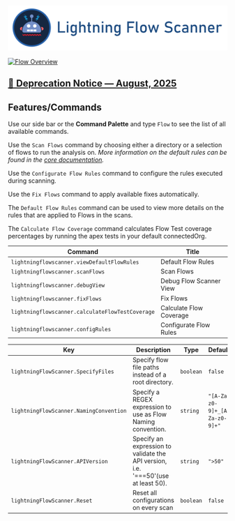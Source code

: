  [![Lightning Flow Scanner Banner](media/bannerslim.png)](https://github.com/Lightning-Flow-Scanner)

[![Flow Overview](media/demo.gif)](https://github.com/Lightning-Flow-Scanner)

## [🚨 Deprecation Notice — August, 2025](https://github.com/Lightning-Flow-Scanner)

## Features/Commands

Use our side bar or the **Command Palette** and type `Flow` to see the list of all available commands.

Use the `Scan Flows` command by choosing either a directory or a selection of flows to run the analysis on.
*More information on the default rules can be found in the [core  documentation](https://github.com/Lightning-Flow-Scanner/lightning-flow-scanner-core).*

Use the `Configurate Flow Rules` command to configure the rules executed during scanning.

Use the `Fix Flows` command to apply available fixes automatically.

The `Default Flow Rules` command can be used to view more details on the rules that are applied to Flows in the scans.

The `Calculate Flow Coverage` command calculates Flow Test coverage percentages by running the apex tests in your default connectedOrg.

<!-- commands -->

| Command                                          | Title                   |
| ------------------------------------------------ | ----------------------- |
| `lightningflowscanner.viewDefaultFlowRules`      | Default Flow Rules      |
| `lightningflowscanner.scanFlows`                 | Scan Flows              |
| `lightningflowscanner.debugView`                 | Debug Flow Scanner View |
| `lightningflowscanner.fixFlows`                  | Fix Flows               |
| `lightningflowscanner.calculateFlowTestCoverage` | Calculate Flow Coverage |
| `lightningflowscanner.configRules`               | Configurate Flow Rules  |

<!-- commands -->

<!-- configs -->

| Key                                     | Description                                                                       | Type      | Default                       |
| --------------------------------------- | --------------------------------------------------------------------------------- | --------- | ----------------------------- |
| `lightningFlowScanner.SpecifyFiles`     | Specify flow file paths instead of a root directory.                              | `boolean` | `false`                       |
| `lightningFlowScanner.NamingConvention` | Specify a REGEX expression to use as Flow Naming convention.                      | `string`  | `"[A-Za-z0-9]+_[A-Za-z0-9]+"` |
| `lightningFlowScanner.APIVersion`       | Specify an expression to validate the API version, i.e. '===50'(use at least 50). | `string`  | `">50"`                       |
| `lightningFlowScanner.Reset`            | Reset all configurations on every scan                                            | `boolean` | `false`                       |

<!-- configs -->
